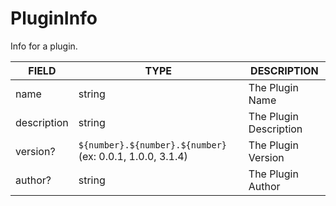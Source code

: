 # PluginInfo

Info for a plugin.

| FIELD | TYPE | DESCRIPTION |
| ----- | ---- | ----------- |
| name | string | The Plugin Name |
| description | string | The Plugin Description |
| version? | `${number}.${number}.${number}` (ex: 0.0.1, 1.0.0, 3.1.4) | The Plugin Version |
| author? | string | The Plugin Author |